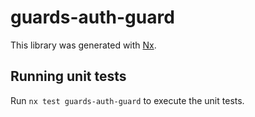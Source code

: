 # guards-auth-guard

This library was generated with [Nx](https://nx.dev).

## Running unit tests

Run `nx test guards-auth-guard` to execute the unit tests.
